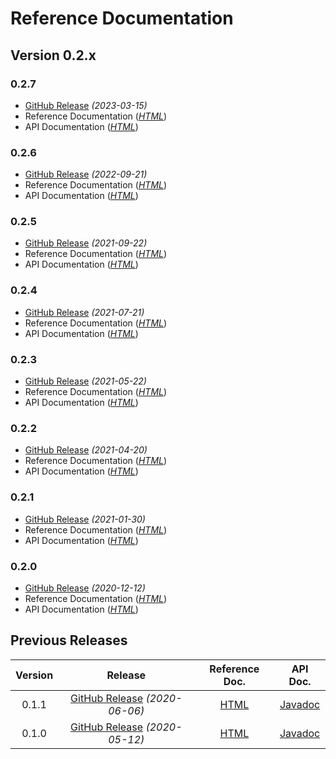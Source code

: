 # Reference Documentation

## Version 0.2.x

### 0.2.7 <Badge text="Latest Snapshot" type="warn" vertical="top"/>
* [GitHub Release](https://github.com/chhorz/oas-generator/releases/tag/v0.2.7) _(2023-03-15)_
* Reference Documentation (_[HTML](https://chhorz.github.io/oas-generator/docs/0.2.7/oas-generator.html)_)
* API Documentation (_[HTML](https://chhorz.github.io/oas-generator/docs/0.2.7/apidocs/)_)

### 0.2.6 <Badge text="Latest Release" vertical="top"/>
* [GitHub Release](https://github.com/chhorz/oas-generator/releases/tag/v0.2.6) _(2022-09-21)_
* Reference Documentation (_[HTML](https://chhorz.github.io/oas-generator/docs/0.2.6/oas-generator.html)_)
* API Documentation (_[HTML](https://chhorz.github.io/oas-generator/docs/0.2.6/apidocs/)_)

### 0.2.5 <Badge text="Latest Release" vertical="top"/>
* [GitHub Release](https://github.com/chhorz/oas-generator/releases/tag/v0.2.5) _(2021-09-22)_
* Reference Documentation (_[HTML](https://chhorz.github.io/oas-generator/docs/0.2.5/oas-generator.html)_)
* API Documentation (_[HTML](https://chhorz.github.io/oas-generator/docs/0.2.5/apidocs/)_)

### 0.2.4
* [GitHub Release](https://github.com/chhorz/oas-generator/releases/tag/v0.2.4) _(2021-07-21)_
* Reference Documentation (_[HTML](https://chhorz.github.io/oas-generator/docs/0.2.4/oas-generator.html)_)
* API Documentation (_[HTML](https://chhorz.github.io/oas-generator/docs/0.2.4/apidocs/)_)

### 0.2.3
* [GitHub Release](https://github.com/chhorz/oas-generator/releases/tag/v0.2.3) _(2021-05-22)_
* Reference Documentation (_[HTML](https://chhorz.github.io/oas-generator/docs/0.2.3/oas-generator.html)_)
* API Documentation (_[HTML](https://chhorz.github.io/oas-generator/docs/0.2.3/apidocs/)_)

### 0.2.2
* [GitHub Release](https://github.com/chhorz/oas-generator/releases/tag/v0.2.2) _(2021-04-20)_
* Reference Documentation (_[HTML](https://chhorz.github.io/oas-generator/docs/0.2.2/oas-generator.html)_)
* API Documentation (_[HTML](https://chhorz.github.io/oas-generator/docs/0.2.2/apidocs/)_)

### 0.2.1
* [GitHub Release](https://github.com/chhorz/oas-generator/releases/tag/v0.2.1) _(2021-01-30)_
* Reference Documentation (_[HTML](https://chhorz.github.io/oas-generator/docs/0.2.1/oas-generator.html)_)
* API Documentation (_[HTML](https://chhorz.github.io/oas-generator/docs/0.2.1/apidocs/)_)

### 0.2.0 
* [GitHub Release](https://github.com/chhorz/oas-generator/releases/tag/v0.2.0) _(2020-12-12)_
* Reference Documentation (_[HTML](https://chhorz.github.io/oas-generator/docs/0.2.0/oas-generator.html)_)
* API Documentation (_[HTML](https://chhorz.github.io/oas-generator/docs/0.2.0/apidocs/)_)

## Previous Releases

| Version | Release | Reference Doc. | API Doc. |
|:---:|:---:|:---:|:---:|
| 0.1.1 | [GitHub Release](https://github.com/chhorz/oas-generator/releases/tag/v0.1.1) _(2020-06-06)_ | [HTML](https://chhorz.github.io/oas-generator/docs/0.1.1/oas-generator.html) | [Javadoc](https://chhorz.github.io/oas-generator/docs/0.1.1/apidocs/) |
| 0.1.0 | [GitHub Release](https://github.com/chhorz/oas-generator/releases/tag/v0.1.0) _(2020-05-12)_ | [HTML](https://chhorz.github.io/oas-generator/docs/0.1.0/oas-generator.html) | [Javadoc](https://chhorz.github.io/oas-generator/docs/0.1.0/apidocs/) |
